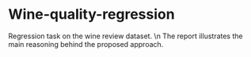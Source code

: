 # Wine-quality-regression
Regression task on the wine review dataset. \n
The report illustrates the main reasoning behind the proposed approach. 
